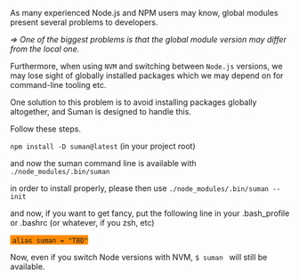 
As many experienced Node.js and NPM users may know, global modules present several problems to developers.

<i> => One of the biggest problems is that the global module version may differ from the local one.</i>

Furthermore, when using ```NVM``` and switching between ```Node.js``` versions, 
we may lose sight of globally installed packages which we may depend on for command-line tooling etc.

One solution to this problem is to avoid installing packages globally altogether, and Suman is designed to handle this.

Follow these steps.

```npm install -D suman@latest```  (in your project root)

and now the suman command line is available with  ```./node_modules/.bin/suman```

in order to install properly, please then use ```./node_modules/.bin/suman --init```

and now, if you want to get fancy, put the following line in your .bash_profile or .bashrc (or whatever, if you zsh, etc)

<span style="background-color:#FF8C00">&nbsp;``` alias suman = "TBD" ```</span>

Now, even if you switch Node versions with NVM, ```$ suman ``` will still be available.

